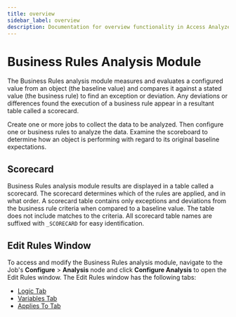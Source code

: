 ```yaml
---
title: overview
sidebar_label: overview
description: Documentation for overview functionality in Access Analyzer including configuration and usage information.
---
```


# Business Rules Analysis Module

The Business Rules analysis module measures and evaluates a configured value from an object (the
baseline value) and compares it against a stated value (the business rule) to find an exception or
deviation. Any deviations or differences found the execution of a business rule appear in a
resultant table called a scorecard.

Create one or more jobs to collect the data to be analyzed. Then configure one or business rules to
analyze the data. Examine the scoreboard to determine how an object is performing with regard to its
original baseline expectations.

## Scorecard

Business Rules analysis module results are displayed in a table called a scorecard. The scorecard
determines which of the rules are applied, and in what order. A scorecard table contains only
exceptions and deviations from the business rule criteria when compared to a baseline value. The
table does not include matches to the criteria. All scorecard table names are suffixed with
`_SCORECARD` for easy identification.

## Edit Rules Window

To access and modify the Business Rules analysis module, navigate to the Job's **Configure** >
**Analysis** node and click **Configure Analysis** to open the Edit Rules window. The Edit Rules
window has the following tabs:

- [Logic Tab](/docs/accessanalyzer/12.0/analysis/business-rules/logic.md)
- [Variables Tab](/docs/accessanalyzer/12.0/analysis/business-rules/variables.md)
- [Applies To Tab](/docs/accessanalyzer/12.0/analysis/business-rules/applies-to.md)
